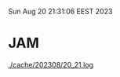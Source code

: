 Sun Aug 20 21:31:06 EEST 2023
# JAM
<a href='./cache/202308/20_21.log'>./cache/202308/20_21.log</a>
